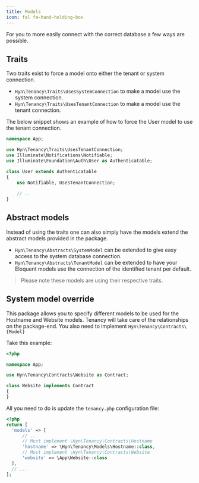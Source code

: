 ```yaml
---
title: Models
icon: fal fa-hand-holding-box
---
```


For you to more easily connect with the correct database a few ways are possible.

## Traits

Two traits exist to force a model onto either the tenant or system connection.

- `Hyn\Tenancy\Traits\UsesSystemConnection` to make a model use the system connection.
- `Hyn\Tenancy\Traits\UsesTenantConnection` to make a model use the tenant connection.

The below snippet shows an example of how to force the User model to use the tenant
connection.

```php
namespace App;

use Hyn\Tenancy\Traits\UsesTenantConnection;
use Illuminate\Notifications\Notifiable;
use Illuminate\Foundation\Auth\User as Authenticatable;

class User extends Authenticatable
{
    use Notifiable, UsesTenantConnection;
    
    // ..
}
```

## Abstract models

Instead of using the traits one can also simply have the models extend the abstract
models provided in the package.

- `Hyn\Tenancy\Abstracts\SystemModel` can be extended to give easy access to 
the system database connection.
- `Hyn\Tenancy\Abstracts\TenantModel` can be extended to have your Eloquent models 
use the connection of the identified tenant per default.

> Please note these models are using their respective traits.

## System model override

This package allows you to specify different models to be used for the 
Hostname and Website models. Tenancy will take care of the relationships on the 
package-end. You also need to implement `Hyn\Tenancy\Contracts\{Model}`

Take this example:

```php
<?php

namespace App;

use Hyn\Tenancy\Contracts\Website as Contract;

class Website implements Contract
{
}
```

All you need to do is update the `tenancy.php` configuration file:

```php
<?php
return [
  'models' => [
      // ..
      // Must implement \Hyn\Tenancy\Contracts\Hostname
      'hostname' => \Hyn\Tenancy\Models\Hostname::class,
      // Must implement \Hyn\Tenancy\Contracts\Website
      'website' => \App\Website::class
  ],
  // ...
];
```
